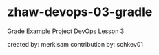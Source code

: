 # zhaw-devops-03-gradle
Grade Example Project DevOps Lesson 3

created by: merkisam
contribution by: schkev01
